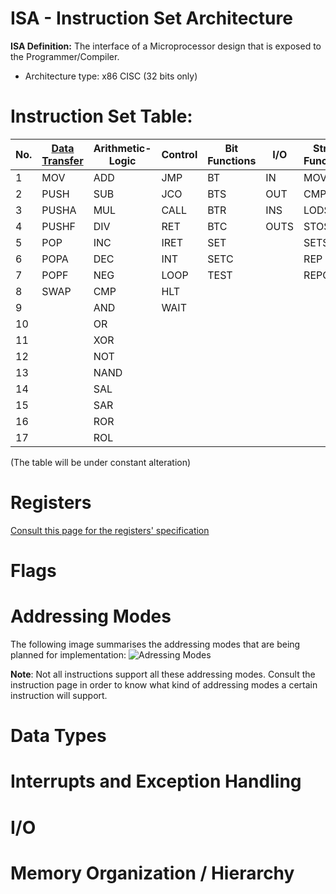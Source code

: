 # ISA - Instruction Set Architecture
**ISA Definition:** The interface of a Microprocessor design that is exposed to the Programmer/Compiler.

- Architecture type: x86 CISC (32 bits only)

# **Instruction Set Table:**
|No.| [Data Transfer](https://github.com/Opentrino/Opentrino-Design/blob/master/CitrinoDesign/ISA/Instructions/DataTransfer.md) | Arithmetic-Logic | Control | Bit Functions | I/O | String Functions | Flag Control | Misc | Special (x86)
|---|----------------|------------------|---------|---------------|-----|------------------|--------------|------|---------------|
|1|MOV|ADD|JMP|BT|IN|MOVS|STF|NOP|LGDT
|2|PUSH|SUB|JCO|BTS|OUT|CMPS|CLF|LEA|LIDT
|3|PUSHA|MUL|CALL|BTR|INS|LODS|LAHF|CPUID
|4|PUSHF|DIV|RET|BTC|OUTS|STOS|SAHF
|5|POP|INC|IRET|SET||SETS|STI
|6|POPA|DEC|INT|SETC||REP|CLI
|7|POPF|NEG|LOOP|TEST||REPC
|8|SWAP|CMP|HLT
|9||AND|WAIT
|10||OR
|11||XOR
|12||NOT
|13||NAND
|14||SAL
|15||SAR
|16||ROR
|17||ROL

(The table will be under constant alteration)

# **Registers**
[Consult this page for the registers' specification](https://github.com/Opentrino/Opentrino-Design/blob/master/CitrinoDesign/ISA/Registers.md)

# **Flags**

# **Addressing Modes**
The following image summarises the addressing modes that are being planned for implementation:
![Adressing Modes](http://www.electronics.dit.ie/staff/tscarff/8086_address_modes/8086_address_modes.gif)  

**Note**: Not all instructions support all these addressing modes. Consult the instruction page in order to know what kind of addressing modes a certain instruction will support. 

# **Data Types**

# **Interrupts and Exception Handling**

# **I/O**

# **Memory Organization / Hierarchy**
